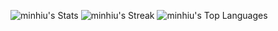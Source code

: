 ![minhiu's Stats](https://github-readme-stats.vercel.app/api?username=minhiu&theme=tokyonight&show_icons=true&hide_border=true&count_private=true)
![minhiu's Streak](https://github-readme-streak-stats.herokuapp.com/?user=minhiu&theme=tokyonight&hide_border=true)
![minhiu's Top Languages](https://github-readme-stats.vercel.app/api/top-langs/?username=minhiu&theme=tokyonight&show_icons=true&hide_border=true&layout=compact)
